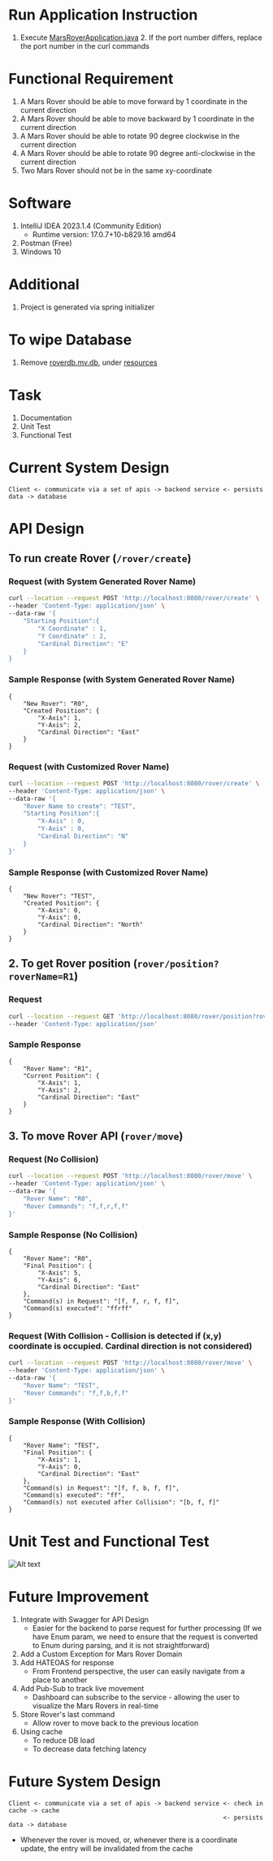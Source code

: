 # Run Application Instruction
1. Execute [MarsRoverApplication.java](src%2Fmain%2Fjava%2Fcom%2Fjpmorgan%2Fzhiyan%2Fassignment%2FMarsRoverApplication.java)
   2. If the port number differs, replace the port number in the curl commands

# Functional Requirement 
1. A Mars Rover should be able to move forward by 1 coordinate in the current direction
2. A Mars Rover should be able to move backward by 1 coordinate  in the current direction
3. A Mars Rover should be able to rotate 90 degree clockwise  in the current direction
4. A Mars Rover should be able to rotate 90 degree anti-clockwise in the current direction
5. Two Mars Rover should not be in the same xy-coordinate

# Software
1. IntelliJ IDEA 2023.1.4 (Community Edition)
   * Runtime version: 17.0.7+10-b829.16 amd64
2. Postman (Free)
3. Windows 10

# Additional
1. Project is generated via spring initializer

# To wipe Database
1. Remove [roverdb.mv.db](src%2Fmain%2Fresources%2Froverdb.mv.db), under [resources](src%2Fmain%2Fresources)

# Task
1. Documentation
2. Unit Test
3. Functional Test

# Current System Design
```
Client <- communicate via a set of apis -> backend service <- persists data -> database
```

# API Design
## To run create Rover (`/rover/create`)
### Request (with System Generated Rover Name)
```bash
curl --location --request POST 'http://localhost:8080/rover/create' \
--header 'Content-Type: application/json' \
--data-raw '{
    "Starting Position":{
        "X Coordinate" : 1,
        "Y Coordinate" : 2,
        "Cardinal Direction": "E"
    }
}
```
### Sample Response (with System Generated Rover Name)
```
{
    "New Rover": "R0",
    "Created Position": {
        "X-Axis": 1,
        "Y-Axis": 2,
        "Cardinal Direction": "East"
    }
}
```

### Request (with Customized Rover Name)
```bash
curl --location --request POST 'http://localhost:8080/rover/create' \
--header 'Content-Type: application/json' \
--data-raw '{
    "Rover Name to create": "TEST",
    "Starting Position":{
        "X-Axis" : 0,
        "Y-Axis" : 0,
        "Cardinal Direction": "N"
    }
}'
```
### Sample Response (with Customized Rover Name)
```
{
    "New Rover": "TEST",
    "Created Position": {
        "X-Axis": 0,
        "Y-Axis": 0,
        "Cardinal Direction": "North"
    }
}
```

## 2. To get Rover position (`rover/position?roverName=R1`)
### Request
```bash
curl --location --request GET 'http://localhost:8080/rover/position?roverName=R1' \
--header 'Content-Type: application/json'
```
### Sample Response
```
{
    "Rover Name": "R1",
    "Current Position": {
        "X-Axis": 1,
        "Y-Axis": 2,
        "Cardinal Direction": "East"
    }
}
```

## 3. To move Rover API (`rover/move`)
### Request (No Collision)
```bash
curl --location --request POST 'http://localhost:8080/rover/move' \
--header 'Content-Type: application/json' \
--data-raw '{
    "Rover Name": "R0",
    "Rover Commands": "f,f,r,f,f"
}'
```
### Sample Response (No Collision)
```
{
    "Rover Name": "R0",
    "Final Position": {
        "X-Axis": 5,
        "Y-Axis": 6,
        "Cardinal Direction": "East"
    },
    "Command(s) in Request": "[f, f, r, f, f]",
    "Command(s) executed": "ffrff"
}
```

### Request (With Collision - Collision is detected if (x,y) coordinate is occupied. Cardinal direction is not considered)
```bash
curl --location --request POST 'http://localhost:8080/rover/move' \
--header 'Content-Type: application/json' \
--data-raw '{
    "Rover Name": "TEST",
    "Rover Commands": "f,f,b,f,f"
}'
```
### Sample Response (With Collision)
```
{
    "Rover Name": "TEST",
    "Final Position": {
        "X-Axis": 1,
        "Y-Axis": 0,
        "Cardinal Direction": "East"
    },
    "Command(s) in Request": "[f, f, b, f, f]",
    "Command(s) executed": "ff",
    "Command(s) not executed after Collision": "[b, f, f]"
}
```

# Unit Test and Functional Test
![Alt text](./UnitAndFunctionalTest.png?raw=true "Test Result")

# Future Improvement
1. Integrate with Swagger for API Design
   *  Easier for the backend to parse request for further processing (If we have Enum param, we need to ensure that the request is converted to Enum during parsing, and it is not straightforward)
2. Add a Custom Exception for Mars Rover Domain
3. Add HATEOAS for response
   * From Frontend perspective, the user can easily navigate from a place to another
4. Add Pub-Sub to track live movement
   * Dashboard can subscribe to the service - allowing the user to visualize the Mars Rovers in real-time
5. Store Rover's last command
   * Allow rover to move back to the previous location
6. Using cache
   * To reduce DB load
   * To decrease data fetching latency

# Future System Design
```
Client <- communicate via a set of apis -> backend service <- check in cache -> cache
                                                           <- persists data -> database
```
* Whenever the rover is moved, or, whenever there is a coordinate update, the entry will be invalidated from the cache